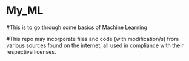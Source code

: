 # My_ML

#This is to go through some basics of Machine Learning

#This repo may incorporate files and code (with modification/s) from various sources found on the internet, all used in compliance with their respective licenses.
